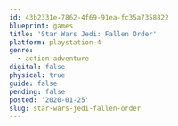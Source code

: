 ```yaml
---
id: 43b2331e-7862-4f69-91ea-fc35a7358822
blueprint: games
title: 'Star Wars Jedi: Fallen Order'
platform: playstation-4
genre:
  - action-adventure
digital: false
physical: true
guide: false
pending: false
posted: '2020-01-25'
slug: star-wars-jedi-fallen-order
---
```

